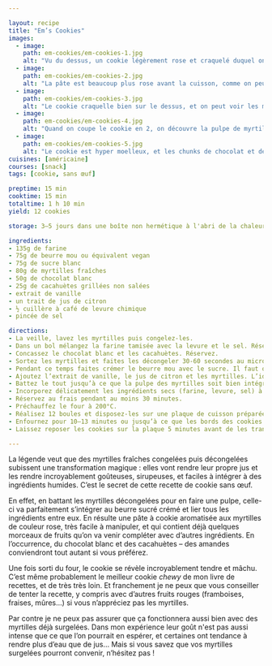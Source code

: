 ```yaml
---

layout: recipe
title: "Em’s Cookies"
images:
  - image:
    path: em-cookies/em-cookies-1.jpg
    alt: "Vu du dessus, un cookie légèrement rose et craquelé duquel on devine les inserts. Au programme, morceaux de myrtilles, de chocolat blanc et de cacahuètes."
  - image:
    path: em-cookies/em-cookies-2.jpg
    alt: "La pâte est beaucoup plus rose avant la cuisson, comme on peut le voir avec cette boule sur la plaque."
  - image:
    path: em-cookies/em-cookies-3.jpg
    alt: "Le cookie craquelle bien sur le dessus, et on peut voir les morceaux de chocolat et de cacahuète en ressortir plus franchement qu’avec d’autres recettes."
  - image:
    path: em-cookies/em-cookies-4.jpg
    alt: "Quand on coupe le cookie en 2, on découvre la pulpe de myrtilles."
  - image:
    path: em-cookies/em-cookies-5.jpg
    alt: "Le cookie est hyper moelleux, et les chunks de chocolat et de cacahuètes amènent du fondant et du croquant." 
cuisines: [américaine]
courses: [snack]
tags: [cookie, sans œuf]

preptime: 15 min
cooktime: 15 min
totaltime: 1 h 10 min
yield: 12 cookies

storage: 3–5 jours dans une boîte non hermétique à l'abri de la chaleur et la lumière, en utilisant du papier cuisson ou de l'essuie-tout pour les séparer en étages si besoin. 2–3 mois au congélateur sous forme crue ou cuite.

ingredients:
- 135g de farine
- 75g de beurre mou ou équivalent vegan
- 75g de sucre blanc
- 80g de myrtilles fraîches
- 50g de chocolat blanc
- 25g de cacahuètes grillées non salées
- extrait de vanille
- un trait de jus de citron
- ½ cuillère à café de levure chimique
- pincée de sel

directions:
- La veille, lavez les myrtilles puis congelez-les.
- Dans un bol mélangez la farine tamisée avec la levure et le sel. Réservez. 
- Concassez le chocolat blanc et les cacahuètes. Réservez. 
- Sortez les myrtilles et faites les décongeler 30-60 secondes au micro-ondes ou 2-3 minutes dans une casserole à feu doux. Laissez-les refroidir un instant. 
- Pendant ce temps faites crémer le beurre mou avec le sucre. Il faut obtenir quelque chose de bien lisse et aéré.
- Ajoutez l’extrait de vanille, le jus de citron et les myrtilles. L’idée est de battre à la plus haute vitesse possible pour faire des myrtilles une pulpe. 
- Battez le tout jusqu’à ce que la pulpe des myrtilles soit bien intégrée à la crème et qu'il ne reste quasiment plus de morceau. 
- Incorporez délicatement les ingrédients secs (farine, levure, sel) à la maryse, puis les morceaux de chocolat et de cacahuète.
- Réservez au frais pendant au moins 30 minutes. 
- Préchauffez le four à 200°C.
- Réalisez 12 boules et disposez-les sur une plaque de cuisson préparée. Vous pouvez les écraser avec la paume de la main pour leur donner leur forme quasi finale, ils ne vont en effet pas beaucoup s’aplatir à la cuisson.
- Enfournez pour 10–13 minutes ou jusqu’à ce que les bords des cookies soient légèrement dorés. Le dessus doit rester légèrement rose, s’il ne l’est plus en sortant du four, c’est que les cookies sont trop cuits.
- Laissez reposer les cookies sur la plaque 5 minutes avant de les transférer sur une grille pour les refroidir.

---
```


La légende veut que des myrtilles fraîches congelées puis décongelées subissent une transformation magique&nbsp;: elles vont rendre leur propre jus et les rendre incroyablement goûteuses, sirupeuses, et faciles à intégrer à des ingrédients humides. C’est le secret de cette recette de cookie sans œuf.

En effet, en battant les myrtilles décongelées pour en faire une pulpe, celle-ci va parfaitement s’intégrer au beurre sucré crémé et lier tous les ingrédients entre eux. En résulte une pâte à cookie aromatisée aux myrtilles de couleur rose, très facile à manipuler, et qui contient déjà quelques morceaux de fruits qu’on va venir compléter avec d’autres ingrédients. En l’occurrence, du chocolat blanc et des cacahuètes – des amandes conviendront tout autant si vous préférez. 

Une fois sorti du four, le cookie se révèle incroyablement tendre et mâchu. C’est même probablement le meilleur cookie <i lang="en">chewy</i> de mon livre de recettes, et de très très loin. Et franchement je ne peux que vous conseiller de tenter la recette, y compris avec d’autres fruits rouges (framboises, fraises, mûres…) si vous n’appréciez pas les myrtilles.

Par contre je ne peux pas assurer que ça fonctionnera aussi bien avec des myrtilles déjà surgelées. Dans mon expérience leur goût n'est pas aussi intense que ce que l’on pourrait en espérer, et certaines ont tendance à rendre plus d’eau que de jus… Mais si vous savez que vos myrtilles surgelées pourront convenir, n’hésitez pas&nbsp;!